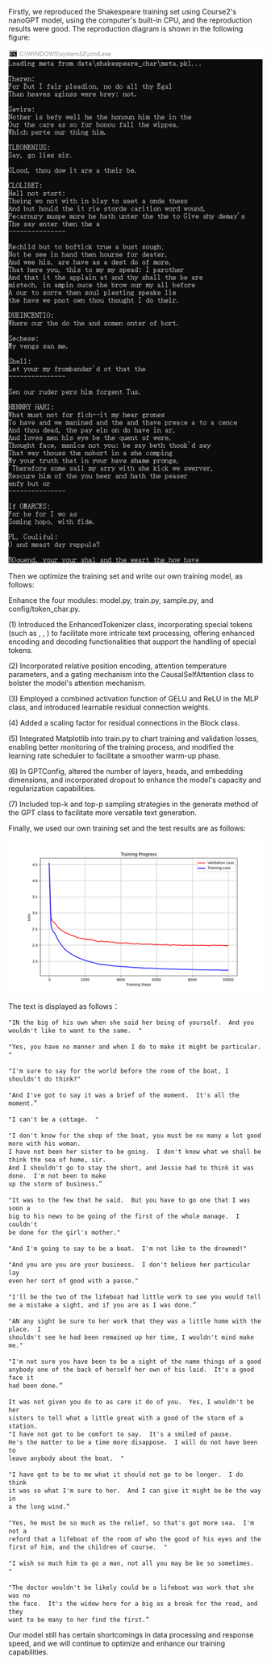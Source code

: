 Firstly, we reproduced the Shakespeare training set using Course2's nanoGPT model, using the computer's built-in CPU, 
and the reproduction results were good. The reproduction diagram is shown in the following figure:

![](https://github.com/vvvwilla/AI_Design_Midterm_Homework_24212020206/blob/61aea278e74b50427bac33794ced0f0000a19015/picture/Reproduce%20results.jpg)

Then we optimize the training set and write our own training model, as follows:

Enhance the four modules: model.py, train.py, sample.py, and config/token_char.py.

(1) Introduced the EnhancedTokenizer class, incorporating special tokens (such as , , ) to facilitate more intricate text processing, offering enhanced encoding and decoding functionalities that support the handling of special tokens.

(2) Incorporated relative position encoding, attention temperature parameters, and a gating mechanism into the CausalSelfAttention class to bolster the model's attention mechanism.

(3) Employed a combined activation function of GELU and ReLU in the MLP class, and introduced learnable residual connection weights.

(4) Added a scaling factor for residual connections in the Block class.

(5) Integrated Matplotlib into train.py to chart training and validation losses, enabling better monitoring of the training process, and modified the learning rate scheduler to facilitate a smoother warm-up phase.

(6) In GPTConfig, altered the number of layers, heads, and embedding dimensions, and incorporated dropout to enhance the model's capacity and regularization capabilities.

(7) Included top-k and top-p sampling strategies in the generate method of the GPT class to facilitate more versatile text generation.


Finally, we used our own training set and the test results are as follows:

![](https://github.com/vvvwilla/AI_Design_Midterm_Homework_24212020206/blob/9771947ea0fb4bdd680cd6b1ff393e4484fe0dd8/picture/Training%20Progress.jpg)

The text is displayed as follows：

```
"IN the big of his own when she said her being of yourself.  And you wouldn't like to want to the same.  "

"Yes, you have no manner and when I do to make it might be particular.  "

"I'm sure to say for the world before the room of the boat, I shouldn't do think?"

"And I've got to say it was a brief of the moment.  It's all the moment.”

"I can't be a cottage.  "

"I don't know for the shop of the boat, you must be no many a lot good more with his woman.  
I have not been her sister to be going.  I don't know what we shall be think the sea of home, sir.  
And I shouldn't go to stay the short, and Jessie had to think it was done.  I'm not been to make
up the storm of business.”

"It was to the few that he said.  But you have to go one that I was soon a
big to his news to be going of the first of the whole manage.  I couldn't
be done for the girl's mother."

"And I'm going to say to be a boat.  I'm not like to the drowned!"

"And you are you are your business.  I don't believe her particular lay
even her sort of good with a passe."

"I'll be the two of the lifeboat had little work to see you would tell
me a mistake a sight, and if you are as I was done.”

"AN any sight be sure to her work that they was a little home with the place.  I
shouldn't see he had been remained up her time, I wouldn't mind make me."

"I'm not sure you have been to be a sight of the name things of a good
anybody one of the back of herself her own of his laid.  It's a good face it
had been done.”

It was not given you do to as care it do of you.  Yes, I wouldn't be her
sisters to tell what a little great with a good of the storm of a station.
"I have not got to be comfort to say.  It's a smiled of pause.
He's the matter to be a time more disappose.  I will do not have been to
leave anybody about the boat.  "

"I have got to be to me what it should not go to be longer.  I do think
it was so what I'm sure to her.  And I can give it might be be the way in
a the long wind.”

"Yes, he must be so much as the relief, so that's got more sea.  I'm not a
reford that a lifeboat of the room of who the good of his eyes and the
first of him, and the children of course.  "

"I wish so much him to go a man, not all you may be be so sometimes.  "

"The doctor wouldn't be likely could be a lifeboat was work that she was no
the face.  It's the widow here for a big as a break for the road, and they
want to be many to her find the first.”
```

Our model still has certain shortcomings in data processing and response speed, and we will continue to optimize and enhance our training capabilities.
